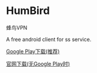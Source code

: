 # HumBird

蜂鸟VPN

A free android client for ss service.

[Google Play下载(推荐)](https://play.google.com/store/apps/details?id=com.young.ss)

[官网下载(无Google Play时)](https://github.com/freessservice/HumBird/releases/download/V1.7/HumBird-release_1.7.apk)
